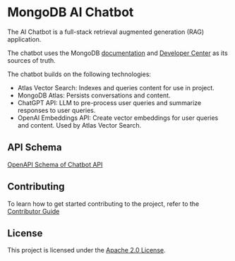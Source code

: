 # MongoDB AI Chatbot

The AI Chatbot is a full-stack retrieval augmented generation (RAG) application.

The chatbot uses the MongoDB [documentation](https://www.mongodb.com/docs/) and [Developer Center](https://www.mongodb.com/developer/) as its sources of truth.

The chatbot builds on the following technologies:

- Atlas Vector Search: Indexes and queries content for use in project.
- MongoDB Atlas: Persists conversations and content.
- ChatGPT API: LLM to pre-process user queries and summarize responses to user queries.
- OpenAI Embeddings API: Create vector embeddings for user queries and content. Used by Atlas Vector Search.

## API Schema

[OpenAPI Schema of Chatbot API](./design-docs/openapi.yml)

## Contributing

To learn how to get started contributing to the project, refer to the [Contributor Guide](./CONTRIBUTING.md)

## License

This project is licensed under the [Apache 2.0 License](LICENSE).

